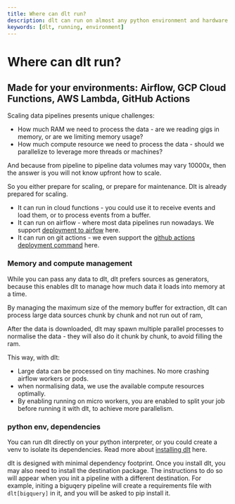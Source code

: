 ```yaml
---
title: Where can dlt run?
description: dlt can run on almost any python environment and hardware
keywords: [dlt, running, environment]
---
```


# Where can dlt run?

## Made for your environments: Airflow, GCP Cloud Functions, AWS Lambda, GitHub Actions

Scaling data pipelines presents unique challenges:
- How much RAM we need to process the data - are we reading gigs in memory, or are we limiting memory usage?
- How much compute resource we need to process the data - should we parallelize to leverage more threads or machines?

And because from pipeline to pipeline data volumes may vary 10000x, then the answer is you will not know upfront how to scale.

So you either prepare for scaling, or prepare for maintenance. Dlt is already prepared for scaling.
- It can run in cloud functions - you could use it to receive events and load them, or to process events from a buffer.
- It can run on airflow - where most data pipelines run nowadays. We support [deployment to airfow](/docs/reference/command-line-interface#github-action) here.
- It can run on git actions - we even support the [github actions deployment command](/docs/reference/command-line-interface#github-action) here.

### Memory and compute management

While you can pass any data to dlt, dlt prefers sources as generators, because this enables dlt to manage how much data it loads into memory at a time.

By managing the maximum size of the memory buffer for extraction, dlt can process large data sources chunk by chunk and not run out of ram,

After the data is downloaded, dlt may spawn multiple parallel processes to normalise the data - they will also do it chunk by chunk, to avoid filling the ram.

This way, with dlt:
- Large data can be processed on tiny machines. No more crashing airflow workers or pods.
- when normalising data, we use the available compute resources optimally.
- By enabling running on micro workers, you are enabled to split your job before running it with dlt, to achieve more parallelism.


### python env, dependencies

You can run dlt directly on your python interpreter, or you could create a venv to isolate its dependencies.
Read more about [installing dlt](/docs/reference/installation.mdx) here.

dlt is designed with minimal dependency footprint. Once you install dlt, you may also need to install the destination package.
The instructions to do so will appear when you init a pipeline with a different destination.
For example, initing a biguqery pipeline will create a requirements file with `dlt[bigquery]` in it, and you will be asked to pip install it.

